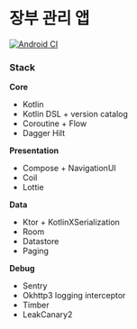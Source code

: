 # 장부 관리 앱

[![Android CI](https://github.com/dnd-side-project/dnd-10th-8-android/actions/workflows/android.yml/badge.svg?branch=main)](https://github.com/dnd-side-project/dnd-10th-8-android/actions/workflows/android.yml)

### Stack 
**Core**
- Kotlin
- Kotlin DSL + version catalog
- Coroutine + Flow
- Dagger Hilt

**Presentation**
- Compose + NavigationUI
- Coil
- Lottie

**Data**
- Ktor + KotlinXSerialization
- Room
- Datastore
- Paging

**Debug**
- Sentry
- Okhttp3 logging interceptor
- Timber
- LeakCanary2
